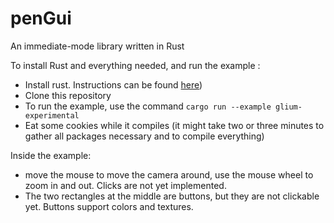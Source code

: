 # penGui

An immediate-mode library written in Rust

To install Rust and everything needed, and run the example :

- Install rust. Instructions can be found [here](https://www.rust-lang.org/tools/install))
- Clone this repository
- To run the example, use the command `cargo run --example glium-experimental`
- Eat some cookies while it compiles (it might take two or three minutes to gather all packages necessary and to compile everything)


Inside the example:
- move the mouse to move the camera around, use the mouse wheel to zoom in and out. Clicks are not yet implemented.
- The two rectangles at the middle are buttons, but they are not clickable yet. Buttons support colors and textures.